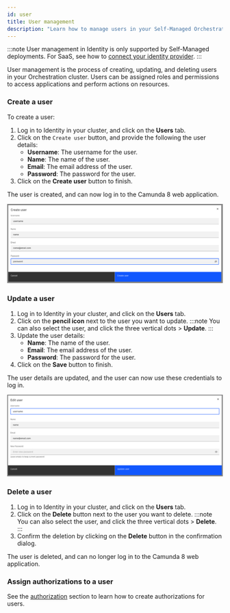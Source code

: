 ```yaml
---
id: user
title: User management
description: "Learn how to manage users in your Self-Managed Orchestration cluster."
---
```


:::note
User management in Identity is only supported by Self-Managed deployments. For SaaS, see how to [connect your identity provider](/components/console/manage-organization/external-sso/).
:::

User management is the process of creating, updating, and deleting users in your Orchestration cluster. Users can be assigned roles and permissions to access applications and perform actions on resources.

### Create a user

To create a user:

1. Log in to Identity in your cluster, and click on the **Users** tab.
2. Click on the `Create user` button, and provide the following the user details:
   - **Username**: The username for the user.
   - **Name**: The name of the user.
   - **Email**: The email address of the user.
   - **Password**: The password for the user.
3. Click on the **Create user** button to finish.

The user is created, and can now log in to the Camunda 8 web application.

![identity-create-user-tab](./img/create-user-tab.png)

### Update a user

1. Log in to Identity in your cluster, and click on the **Users** tab.
2. Click on the **pencil icon** next to the user you want to update.
   :::note
   You can also select the user, and click the three vertical dots > **Update**.
   :::
3. Update the user details:
   - **Name**: The name of the user.
   - **Email**: The email address of the user.
   - **Password**: The password for the user.
4. Click on the **Save** button to finish.

The user details are updated, and the user can now use these credentials to log in.

![identity-update-user-tab](./img/update-user-tab.png)

### Delete a user

1. Log in to Identity in your cluster, and click on the **Users** tab.
2. Click on the **Delete** button next to the user you want to delete.
   :::note
   You can also select the user, and click the three vertical dots > **Delete**.
   :::
3. Confirm the deletion by clicking on the **Delete** button in the confirmation dialog.

The user is deleted, and can no longer log in to the Camunda 8 web application.

### Assign authorizations to a user

See the [authorization](./authorization.md) section to learn how to create authorizations for users.
